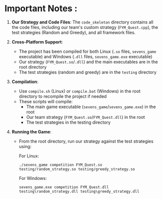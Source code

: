 # Important Notes :

1. **Our Strategy and Code Files**: The `code_skeleton` directory contains all the code files, including our team's custom strategy (`FYM_Quest.cpp`), the test strategies (Random and Greedy), and all framework files. 

2. **Cross-Platform Support**:
   * The project has been compiled for both Linux (`.so` files, `sevens_game` executable) and Windows (`.dll` files, `sevens_game.exe` executable)
   * Our strategy (`FYM_Quest.so`/`.dll`) and the main executables are in the root directory
   * The test strategies (random and greedy) are in the `testing` directory

3. **Compilation**:
   * Use `compile.sh` (Linux) or `compile.bat` (Windows) in the root directory to recompile the project if needed
   * These scripts will compile:
     * The main game executable (`sevens_game`/`sevens_game.exe`) in the root
     * Our team strategy (`FYM_Quest.so`/`FYM_Quest.dll`) in the root
     * The test strategies in the testing directory

4. **Running the Game**:
   * From the root directory, run our strategy against the test strategies using:
     
     For Linux:
     ```
     ./sevens_game competition FYM_Quest.so testing/random_strategy.so testing/greedy_strategy.so
     ```
     
     For Windows:
     ```
     sevens_game.exe competition FYM_Quest.dll testing\random_strategy.dll testing\greedy_strategy.dll
     ```


